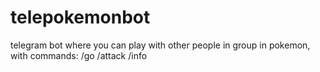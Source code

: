 # telepokemonbot
telegram bot where you can play with other people in group in pokemon, with commands: /go /attack /info 
